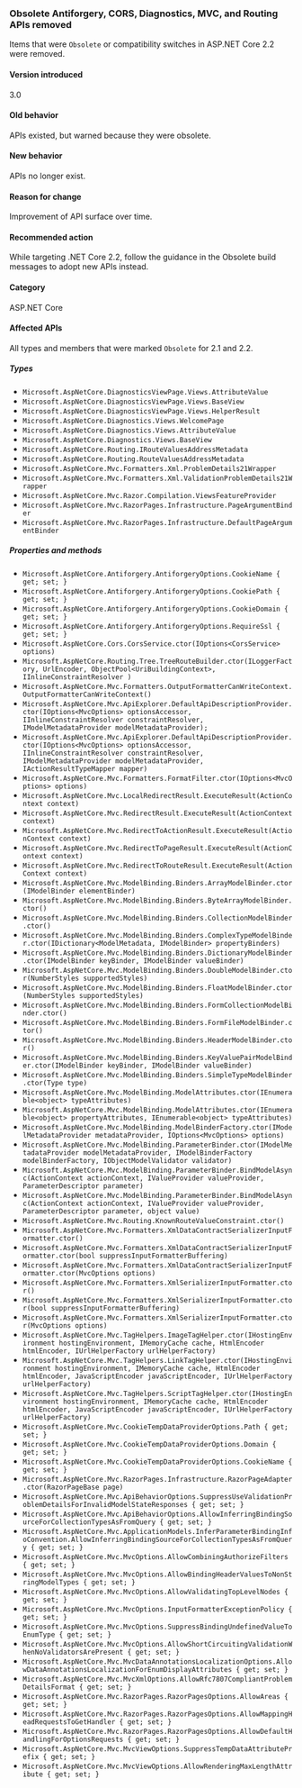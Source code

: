 ### Obsolete Antiforgery, CORS, Diagnostics, MVC, and Routing APIs removed

Items that were `Obsolete` or compatibility switches in ASP.NET Core 2.2 were removed.

#### Version introduced

3.0

#### Old behavior

APIs existed, but warned because they were obsolete.

#### New behavior

APIs no longer exist.

#### Reason for change

Improvement of API surface over time.

#### Recommended action

While targeting .NET Core 2.2, follow the guidance in the Obsolete build messages to adopt new APIs instead.

#### Category

ASP.NET Core

#### Affected APIs

All types and members that were marked `Obsolete` for 2.1 and 2.2.

##### Types

- `Microsoft.AspNetCore.DiagnosticsViewPage.Views.AttributeValue`
- `Microsoft.AspNetCore.DiagnosticsViewPage.Views.BaseView`
- `Microsoft.AspNetCore.DiagnosticsViewPage.Views.HelperResult`
- `Microsoft.AspNetCore.Diagnostics.Views.WelcomePage`
- `Microsoft.AspNetCore.Diagnostics.Views.AttributeValue`
- `Microsoft.AspNetCore.Diagnostics.Views.BaseView`
- `Microsoft.AspNetCore.Routing.IRouteValuesAddressMetadata`
- `Microsoft.AspNetCore.Routing.RouteValuesAddressMetadata`
- `Microsoft.AspNetCore.Mvc.Formatters.Xml.ProblemDetails21Wrapper`
- `Microsoft.AspNetCore.Mvc.Formatters.Xml.ValidationProblemDetails21Wrapper`
- `Microsoft.AspNetCore.Mvc.Razor.Compilation.ViewsFeatureProvider`
- `Microsoft.AspNetCore.Mvc.RazorPages.Infrastructure.PageArgumentBinder`
- `Microsoft.AspNetCore.Mvc.RazorPages.Infrastructure.DefaultPageArgumentBinder`

##### Properties and methods

- `Microsoft.AspNetCore.Antiforgery.AntiforgeryOptions.CookieName { get; set; }`
- `Microsoft.AspNetCore.Antiforgery.AntiforgeryOptions.CookiePath { get; set; }`
- `Microsoft.AspNetCore.Antiforgery.AntiforgeryOptions.CookieDomain { get; set; }`
- `Microsoft.AspNetCore.Antiforgery.AntiforgeryOptions.RequireSsl { get; set; }`
- `Microsoft.AspNetCore.Cors.CorsService.ctor(IOptions<CorsService> options)`
- `Microsoft.AspNetCore.Routing.Tree.TreeRouteBuilder.ctor(ILoggerFactory, UrlEncoder, ObjectPool<UriBuildingContext>, IInlineConstraintResolver )`
- `Microsoft.AspNetCore.Mvc.Formatters.OutputFormatterCanWriteContext.OutputFormatterCanWriteContext()`
- `Microsoft.AspNetCore.Mvc.ApiExplorer.DefaultApiDescriptionProvider.ctor(IOptions<MvcOptions> optionsAccessor, IInlineConstraintResolver constraintResolver, IModelMetadataProvider modelMetadataProvider);`
- `Microsoft.AspNetCore.Mvc.ApiExplorer.DefaultApiDescriptionProvider.ctor(IOptions<MvcOptions> optionsAccessor, IInlineConstraintResolver constraintResolver, IModelMetadataProvider modelMetadataProvider, IActionResultTypeMapper mapper)`
- `Microsoft.AspNetCore.Mvc.Formatters.FormatFilter.ctor(IOptions<MvcOptions> options)`
- `Microsoft.AspNetCore.Mvc.LocalRedirectResult.ExecuteResult(ActionContext context)`
- `Microsoft.AspNetCore.Mvc.RedirectResult.ExecuteResult(ActionContext context)`
- `Microsoft.AspNetCore.Mvc.RedirectToActionResult.ExecuteResult(ActionContext context)`
- `Microsoft.AspNetCore.Mvc.RedirectToPageResult.ExecuteResult(ActionContext context)`
- `Microsoft.AspNetCore.Mvc.RedirectToRouteResult.ExecuteResult(ActionContext context)`
- `Microsoft.AspNetCore.Mvc.ModelBinding.Binders.ArrayModelBinder.ctor(IModelBinder elementBinder)`
- `Microsoft.AspNetCore.Mvc.ModelBinding.Binders.ByteArrayModelBinder.ctor()`
- `Microsoft.AspNetCore.Mvc.ModelBinding.Binders.CollectionModelBinder.ctor()`
- `Microsoft.AspNetCore.Mvc.ModelBinding.Binders.ComplexTypeModelBinder.ctor(IDictionary<ModelMetadata, IModelBinder> propertyBinders)`
- `Microsoft.AspNetCore.Mvc.ModelBinding.Binders.DictionaryModelBinder.ctor(IModelBinder keyBinder, IModelBinder valueBinder)`
- `Microsoft.AspNetCore.Mvc.ModelBinding.Binders.DoubleModelBinder.ctor(NumberStyles supportedStyles)`
- `Microsoft.AspNetCore.Mvc.ModelBinding.Binders.FloatModelBinder.ctor(NumberStyles supportedStyles)`
- `Microsoft.AspNetCore.Mvc.ModelBinding.Binders.FormCollectionModelBinder.ctor()`
- `Microsoft.AspNetCore.Mvc.ModelBinding.Binders.FormFileModelBinder.ctor()`
- `Microsoft.AspNetCore.Mvc.ModelBinding.Binders.HeaderModelBinder.ctor()`
- `Microsoft.AspNetCore.Mvc.ModelBinding.Binders.KeyValuePairModelBinder.ctor(IModelBinder keyBinder, IModelBinder valueBinder)`
- `Microsoft.AspNetCore.Mvc.ModelBinding.Binders.SimpleTypeModelBinder.ctor(Type type)`
- `Microsoft.AspNetCore.Mvc.ModelBinding.ModelAttributes.ctor(IEnumerable<object> typeAttributes)`
- `Microsoft.AspNetCore.Mvc.ModelBinding.ModelAttributes.ctor(IEnumerable<object> propertyAttributes, IEnumerable<object> typeAttributes)`
- `Microsoft.AspNetCore.Mvc.ModelBinding.ModelBinderFactory.ctor(IModelMetadataProvider metadataProvider, IOptions<MvcOptions> options)`
- `Microsoft.AspNetCore.Mvc.ModelBinding.ParameterBinder.ctor(IModelMetadataProvider modelMetadataProvider, IModelBinderFactory modelBinderFactory, IObjectModelValidator validator)`
- `Microsoft.AspNetCore.Mvc.ModelBinding.ParameterBinder.BindModelAsync(ActionContext actionContext, IValueProvider valueProvider, ParameterDescriptor parameter)`
- `Microsoft.AspNetCore.Mvc.ModelBinding.ParameterBinder.BindModelAsync(ActionContext actionContext, IValueProvider valueProvider, ParameterDescriptor parameter, object value)`
- `Microsoft.AspNetCore.Mvc.Routing.KnownRouteValueConstraint.ctor()`
- `Microsoft.AspNetCore.Mvc.Formatters.XmlDataContractSerializerInputFormatter.ctor()`
- `Microsoft.AspNetCore.Mvc.Formatters.XmlDataContractSerializerInputFormatter.ctor(bool suppressInputFormatterBuffering)`
- `Microsoft.AspNetCore.Mvc.Formatters.XmlDataContractSerializerInputFormatter.ctor(MvcOptions options)`
- `Microsoft.AspNetCore.Mvc.Formatters.XmlSerializerInputFormatter.ctor()`
- `Microsoft.AspNetCore.Mvc.Formatters.XmlSerializerInputFormatter.ctor(bool suppressInputFormatterBuffering)`
- `Microsoft.AspNetCore.Mvc.Formatters.XmlSerializerInputFormatter.ctor(MvcOptions options)`
- `Microsoft.AspNetCore.Mvc.TagHelpers.ImageTagHelper.ctor(IHostingEnvironment hostingEnvironment, IMemoryCache cache, HtmlEncoder htmlEncoder, IUrlHelperFactory urlHelperFactory)`
- `Microsoft.AspNetCore.Mvc.TagHelpers.LinkTagHelper.ctor(IHostingEnvironment hostingEnvironment, IMemoryCache cache, HtmlEncoder htmlEncoder, JavaScriptEncoder javaScriptEncoder, IUrlHelperFactory urlHelperFactory)`
- `Microsoft.AspNetCore.Mvc.TagHelpers.ScriptTagHelper.ctor(IHostingEnvironment hostingEnvironment, IMemoryCache cache, HtmlEncoder htmlEncoder, JavaScriptEncoder javaScriptEncoder, IUrlHelperFactory urlHelperFactory)`
- `Microsoft.AspNetCore.Mvc.CookieTempDataProviderOptions.Path { get; set; }`
- `Microsoft.AspNetCore.Mvc.CookieTempDataProviderOptions.Domain { get; set; }`
- `Microsoft.AspNetCore.Mvc.CookieTempDataProviderOptions.CookieName { get; set; }`
- `Microsoft.AspNetCore.Mvc.RazorPages.Infrastructure.RazorPageAdapter.ctor(RazorPageBase page)`
- `Microsoft.AspNetCore.Mvc.ApiBehaviorOptions.SuppressUseValidationProblemDetailsForInvalidModelStateResponses { get; set; }`
- `Microsoft.AspNetCore.Mvc.ApiBehaviorOptions.AllowInferringBindingSourceForCollectionTypesAsFromQuery { get; set; }`
- `Microsoft.AspNetCore.Mvc.ApplicationModels.InferParameterBindingInfoConvention.AllowInferringBindingSourceForCollectionTypesAsFromQuery { get; set; }`
- `Microsoft.AspNetCore.Mvc.MvcOptions.AllowCombiningAuthorizeFilters { get; set; }`
- `Microsoft.AspNetCore.Mvc.MvcOptions.AllowBindingHeaderValuesToNonStringModelTypes { get; set; }`
- `Microsoft.AspNetCore.Mvc.MvcOptions.AllowValidatingTopLevelNodes { get; set; }`
- `Microsoft.AspNetCore.Mvc.MvcOptions.InputFormatterExceptionPolicy { get; set; }`
- `Microsoft.AspNetCore.Mvc.MvcOptions.SuppressBindingUndefinedValueToEnumType { get; set; }`
- `Microsoft.AspNetCore.Mvc.MvcOptions.AllowShortCircuitingValidationWhenNoValidatorsArePresent { get; set; }`
- `Microsoft.AspNetCore.Mvc.MvcDataAnnotationsLocalizationOptions.AllowDataAnnotationsLocalizationForEnumDisplayAttributes { get; set; }`
- `Microsoft.AspNetCore.Mvc.MvcXmlOptions.AllowRfc7807CompliantProblemDetailsFormat { get; set; }`
- `Microsoft.AspNetCore.Mvc.RazorPages.RazorPagesOptions.AllowAreas { get; set; }`
- `Microsoft.AspNetCore.Mvc.RazorPages.RazorPagesOptions.AllowMappingHeadRequestsToGetHandler { get; set; }`
- `Microsoft.AspNetCore.Mvc.RazorPages.RazorPagesOptions.AllowDefaultHandlingForOptionsRequests { get; set; }`
- `Microsoft.AspNetCore.Mvc.MvcViewOptions.SuppressTempDataAttributePrefix { get; set; }`
- `Microsoft.AspNetCore.Mvc.MvcViewOptions.AllowRenderingMaxLengthAttribute { get; set; }`
